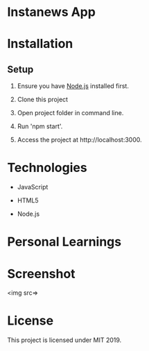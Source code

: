 # Instanews App



# Installation

## Setup

1. Ensure you have [Node.js](https://nodejs.org/en/) installed first.

2. Clone this project

3. Open project folder in command line. 

4. Run 'npm start'.

5. Access the project at http://localhost:3000.

# Technologies

* JavaScript

* HTML5


* Node.js


# Personal Learnings




# Screenshot

<img src=> 

# License

This project is licensed under MIT 2019.